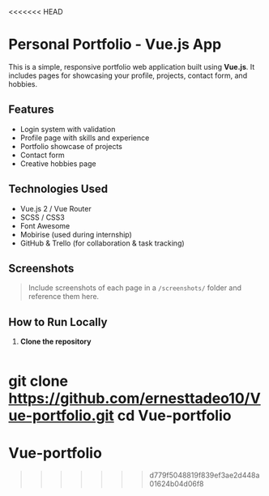<<<<<<< HEAD
# Personal Portfolio - Vue.js App

This is a simple, responsive portfolio web application built using **Vue.js**. It includes pages for showcasing your profile, projects, contact form, and hobbies.

## Features

-  Login system with validation
-  Profile page with skills and experience
-  Portfolio showcase of projects
-  Contact form
-  Creative hobbies page

## Technologies Used

- Vue.js 2 / Vue Router
- SCSS / CSS3
- Font Awesome
- Mobirise (used during internship)
- GitHub & Trello (for collaboration & task tracking)

## Screenshots

> Include screenshots of each page in a `/screenshots/` folder and reference them here.

##  How to Run Locally

1. **Clone the repository**
   ```bash
git clone https://github.com/ernesttadeo10/Vue-portfolio.git
cd Vue-portfolio
=======
# Vue-portfolio
>>>>>>> d779f5048819f839ef3ae2d448a01624b04d06f8
